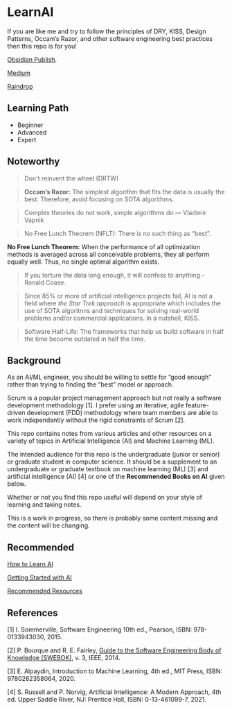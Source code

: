 # LearnAI

If you are like me and try to follow the principles of DRY, KISS, Design Patterns, Occam’s Razor, and other software engineering best practices then this repo is for you!


[Obsidian Publish](https://notes.codecypher.ai). 

[Medium](https://aicoder.medium.com)

[Raindrop](https://raindrop.io/codecypher)


## Learning Path

- Beginner
- Advanced
- Expert


## Noteworthy

> Don't reinvent the wheel (DRTW)

> **Occam’s Razor:** The simplest algorithm that fits the data is usually the best. Therefore, avoid focusing on SOTA algorithms. 

> Complex theories do not work, simple algorithms do — Vladimir Vapnik


> No Free Lunch Theorem (NFLT): There is no such thing as “best”. 


**No Free Lunch Theorem:** When the performance of all optimization methods is averaged across all conceivable problems, they all perform equally well. Thus, no single optimal algorithm exists.


> If you torture the data long enough, it will confess to anything - Ronald Coase.


> Since 85% or more of artificial intelligence  projects fail, AI is not a field where _the Star Trek approach_ is appropriate which includes the use of SOTA algoritnns and techniques for solving real-world problems and/or commercial applications. In a nutshell, KISS. 


> Software Half-Life: The frameworks that help us build software in half the time become outdated in half the time.

## Background

As an AI/ML engineer, you should be willing to settle for “good enough” rather than trying to finding the “best” model or approach. 

Scrum is a popular project management approach but not really a software development methodology [1]. I prefer using an iterative, agile feature-driven development (FDD) methodology where team members are able to work independently without the rigid constraints of Scrum [2].

This repo contains notes from various articles and other resources on a variety of topics in Artificial Intelligence (AI) and Machine Learning (ML).

The intended audience for this repo is the undergraduate (junior or senior) or graduate student in computer science. It should be a supplement to an undergraduate or graduate textbook on machine learning (ML) [3] and artificial intelligence (AI) [4] or one of the **Recommended Books on AI** given below. 

Whether or not you find this repo useful will depend on your style of learning and taking notes.

This is a work in progress, so there is probably some content missing and the content will be changing. 

## Recommended 

[How to Learn AI](https://hashnode.codecypher.ai/how-to-learn-ai-7bb743f0bbdf)

[Getting Started with AI](https://hashnode.codecypher.ai/getting-started-with-ai-13eafc77ac8e)

[Recommended Resources](./tips/ai_books.md)



## References

[1] I.  Sommerville, Software Engineering 10th ed., Pearson, ISBN: 978-0133943030, 2015. 

[2] P. Bourque and R. E. Fairley, [Guide to the Software Engineering Body of Knowledge (SWEBOK)](https://www.computer.org/education/bodies-of-knowledge/software-engineering), v. 3, IEEE, 2014.

[3] E. Alpaydin, Introduction to Machine Learning, 4th ed., MIT Press, ISBN: 9780262358064, 2020.

[4] S. Russell and P. Norvig, Artificial Intelligence: A Modern Approach, 4th ed. Upper Saddle River, NJ: Prentice Hall, ISBN: 0-13-461099-7, 2021.



